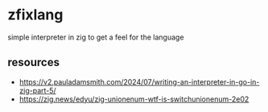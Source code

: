 # zfixlang
simple interpreter in zig to get a feel for the language

## resources
- https://v2.pauladamsmith.com/2024/07/writing-an-interpreter-in-go-in-zig-part-5/
- https://zig.news/edyu/zig-unionenum-wtf-is-switchunionenum-2e02
